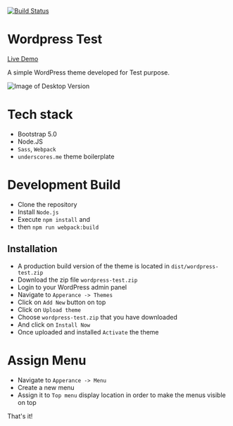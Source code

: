 [![Build Status](https://travis-ci.org/Automattic/_s.svg?branch=master)](https://travis-ci.org/Automattic/_s)

Wordpress Test
===
[Live Demo](https://wp.arnob.dev)

A simple WordPress theme developed for Test purpose.

![Image of Desktop Version](https://i.imgur.com/PqDE36r.png)


Tech stack
==========
- Bootstrap 5.0
- Node.JS
- `Sass`, `Webpack`
- `underscores.me` theme boilerplate

Development Build
=================
- Clone the repository
- Install `Node.js`
- Execute `npm install` and
- then `npm run webpack:build`

Installation
---------------
- A production build version of the theme is located in `dist/wordpress-test.zip`
- Download the zip file `wordpress-test.zip`
- Login to your WordPress admin panel
- Navigate to `Apperance -> Themes`
- Click on `Add New` button on top 
- Click on `Upload theme`
- Choose `wordpress-test.zip` that you have downloaded
- And click on `Install Now`
- Once uploaded and installed `Activate` the theme

Assign Menu
=============
- Navigate to `Apperance -> Menu`
- Create a new menu
- Assign it to `Top menu` display location in order to make the menus visible on top

That's it!

